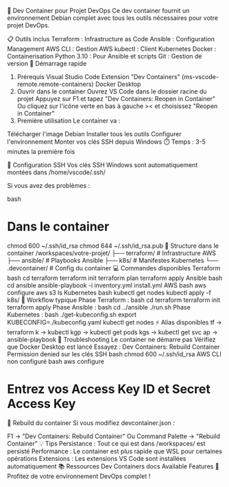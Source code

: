 🐳 Dev Container pour Projet DevOps
Ce dev container fournit un environnement Debian complet avec tous les outils nécessaires pour votre projet DevOps.

📋 Outils inclus
Terraform : Infrastructure as Code
Ansible : Configuration Management
AWS CLI : Gestion AWS
kubectl : Client Kubernetes
Docker : Containerisation
Python 3.10 : Pour Ansible et scripts
Git : Gestion de version
🚀 Démarrage rapide
1. Prérequis
Visual Studio Code
Extension "Dev Containers" (ms-vscode-remote.remote-containers)
Docker Desktop
2. Ouvrir dans le container
Ouvrez VS Code dans le dossier racine du projet
Appuyez sur F1 et tapez "Dev Containers: Reopen in Container"
Ou cliquez sur l'icône verte en bas à gauche >< et choisissez "Reopen in Container"
3. Première utilisation
Le container va :

Télécharger l'image Debian
Installer tous les outils
Configurer l'environnement
Monter vos clés SSH depuis Windows
⏱️ Temps : 3-5 minutes la première fois

🔑 Configuration SSH
Vos clés SSH Windows sont automatiquement montées dans /home/vscode/.ssh/

Si vous avez des problèmes :

bash
# Dans le container
chmod 600 ~/.ssh/id_rsa
chmod 644 ~/.ssh/id_rsa.pub
📁 Structure dans le container
/workspaces/votre-projet/
├── terraform/      # Infrastructure AWS
├── ansible/        # Playbooks Ansible
├── k8s/           # Manifestes Kubernetes
└── .devcontainer/ # Config du container
💻 Commandes disponibles
Terraform
bash
cd terraform
terraform init
terraform plan
terraform apply
Ansible
bash
cd ansible
ansible-playbook -i inventory.yml install.yml
AWS
bash
aws configure
aws s3 ls
Kubernetes
bash
kubectl get nodes
kubectl apply -f k8s/
🎯 Workflow typique
Phase Terraform :
bash
cd terraform
terraform init
terraform apply
Phase Ansible :
bash
cd ../ansible
./run.sh
Phase Kubernetes :
bash
./get-kubeconfig.sh
export KUBECONFIG=./kubeconfig.yaml
kubectl get nodes
⚡ Alias disponibles
tf → terraform
k → kubectl
kgp → kubectl get pods
kgs → kubectl get svc
ap → ansible-playbook
🐛 Troubleshooting
Le container ne démarre pas
Vérifiez que Docker Desktop est lancé
Essayez : Dev Containers: Rebuild Container
Permission denied sur les clés SSH
bash
chmod 600 ~/.ssh/id_rsa
AWS CLI non configuré
bash
aws configure
# Entrez vos Access Key ID et Secret Access Key
🔄 Rebuild du container
Si vous modifiez devcontainer.json :

F1 → "Dev Containers: Rebuild Container"
Ou Command Palette → "Rebuild Container"
💡 Tips
Persistance : Tout ce qui est dans /workspaces/ est persisté
Performance : Le container est plus rapide que WSL pour certaines opérations
Extensions : Les extensions VS Code sont installées automatiquement
📚 Ressources
Dev Containers docs
Available Features
🎉 Profitez de votre environnement DevOps complet !

